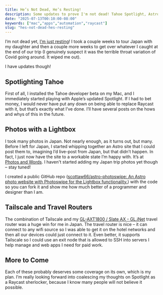 ```yaml
---
title: He’s Not Dead, He’s Resting!
description: Some updates to prove I'm not dead! Tahoe Spotlight, Astro photos site, travel routers and Tailscale!
date: "2025-07-13T00:10:00-08:00"
keywords: ["mac","apps","automation","raycast"]
slug: "hes-not-dead-hes-resting"
---
```

I’m not dead yet, [I’m just resting](https://www.youtube.com/watch?v=-SB4gB3DEhA)!  I took a couple weeks to tour Japan with my daughter and then a couple more weeks to get over whatever I caught at the end of our trip (I genuinely suspect it was the terrible throat variation of Covid going around. It wiped me out).

I have updates though!

## Spotlighting Tahoe

First of all, I installed the Tahoe developer beta on my Mac, and I immediately started playing with Apple’s updated Spotlight. If I had to bet money, I would never have put any down on being able to replace Raycast with it, but that’s exactly what I’ve done. I’ll have several posts on the hows and whys of this in the future.

## Photos with a Lightbox

I took many photos in Japan. Not nearly enough, as it turns out, but many. Before I left for Japan, I started whipping together an Astro site that I could post them to, imagining I’d live-post from Japan, but that didn’t happen. In fact, I just now have the site to a workable state I’m happy with. It’s at [Photos and Words](https://photos.scottwillsey.com/). I haven't started adding my Japan trip photos yet though – stay tuned!

I created a public GitHub repo ([scottaw66/astro-photoswipe: An Astro photo website with Photoswipe for the Lightbox functionality.](https://github.com/scottaw66/astro-photoswipe)) with the code so you can fork it and show me how much better of a programmer and designer than I am.

## Tailscale and Travel Routers

The combination of Tailscale and my [GL-AXT1800 / Slate AX - GL.iNet](https://www.gl-inet.com/products/gl-axt1800/) travel router was a huge win for me in Japan. The travel router is nice – it can connect to any wifi source so I was able to get it on the hotel networks and then all our devices could just connect to it. Even better, it supports Tailscale so I could use an exit node that is allowed to SSH into servers I help manage and web apps I need for paid work.

## More to Come

Each of these probably deserves some coverage on its own, which is my plan. I’m really looking forward into coalescing my thoughts on Spotlight as a Raycast sherlocker, because I know many people will not believe it possible.
